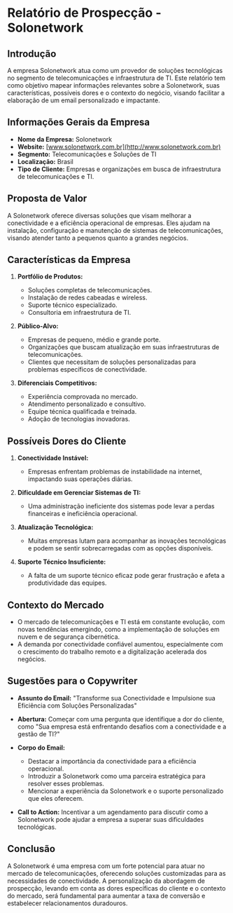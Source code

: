 # Relatório de Prospecção - Solonetwork

## Introdução
A empresa Solonetwork atua como um provedor de soluções tecnológicas no segmento de telecomunicações e infraestrutura de TI. Este relatório tem como objetivo mapear informações relevantes sobre a Solonetwork, suas características, possíveis dores e o contexto do negócio, visando facilitar a elaboração de um email personalizado e impactante.

## Informações Gerais da Empresa
- **Nome da Empresa:** Solonetwork
- **Website:** [www.solonetwork.com.br](http://www.solonetwork.com.br)
- **Segmento:** Telecomunicações e Soluções de TI
- **Localização:** Brasil
- **Tipo de Cliente:** Empresas e organizações em busca de infraestrutura de telecomunicações e TI.

## Proposta de Valor
A Solonetwork oferece diversas soluções que visam melhorar a conectividade e a eficiência operacional de empresas. Eles ajudam na instalação, configuração e manutenção de sistemas de telecomunicações, visando atender tanto a pequenos quanto a grandes negócios.

## Características da Empresa
1. **Portfólio de Produtos:**
   - Soluções completas de telecomunicações.
   - Instalação de redes cabeadas e wireless.
   - Suporte técnico especializado.
   - Consultoria em infraestrutura de TI.

2. **Público-Alvo:**
   - Empresas de pequeno, médio e grande porte.
   - Organizações que buscam atualização em suas infraestruturas de telecomunicações.
   - Clientes que necessitam de soluções personalizadas para problemas específicos de conectividade.

3. **Diferenciais Competitivos:**
   - Experiência comprovada no mercado.
   - Atendimento personalizado e consultivo.
   - Equipe técnica qualificada e treinada.
   - Adoção de tecnologias inovadoras.

## Possíveis Dores do Cliente
1. **Conectividade Instável:**
   - Empresas enfrentam problemas de instabilidade na internet, impactando suas operações diárias.
  
2. **Dificuldade em Gerenciar Sistemas de TI:**
   - Uma administração ineficiente dos sistemas pode levar a perdas financeiras e ineficiência operacional.

3. **Atualização Tecnológica:**
   - Muitas empresas lutam para acompanhar as inovações tecnológicas e podem se sentir sobrecarregadas com as opções disponíveis.

4. **Suporte Técnico Insuficiente:**
   - A falta de um suporte técnico eficaz pode gerar frustração e afeta a produtividade das equipes.

## Contexto do Mercado
- O mercado de telecomunicações e TI está em constante evolução, com novas tendências emergindo, como a implementação de soluções em nuvem e de segurança cibernética.
- A demanda por conectividade confiável aumentou, especialmente com o crescimento do trabalho remoto e a digitalização acelerada dos negócios.

## Sugestões para o Copywriter
- **Assunto do Email:** "Transforme sua Conectividade e Impulsione sua Eficiência com Soluções Personalizadas"
  
- **Abertura:** Começar com uma pergunta que identifique a dor do cliente, como "Sua empresa está enfrentando desafios com a conectividade e a gestão de TI?"

- **Corpo do Email:**
  - Destacar a importância da conectividade para a eficiência operacional.
  - Introduzir a Solonetwork como uma parceira estratégica para resolver esses problemas.
  - Mencionar a experiência da Solonetwork e o suporte personalizado que eles oferecem.

- **Call to Action:** Incentivar a um agendamento para discutir como a Solonetwork pode ajudar a empresa a superar suas dificuldades tecnológicas.

## Conclusão
A Solonetwork é uma empresa com um forte potencial para atuar no mercado de telecomunicações, oferecendo soluções customizadas para as necessidades de conectividade. A personalização da abordagem de prospecção, levando em conta as dores específicas do cliente e o contexto do mercado, será fundamental para aumentar a taxa de conversão e estabelecer relacionamentos duradouros.